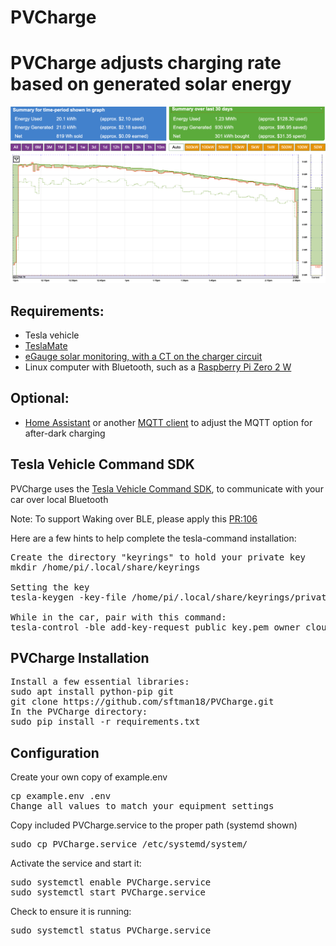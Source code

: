 # PVCharge

# PVCharge adjusts charging rate based on generated solar energy

<img src="energy_graph.png" alt="PV Energy Graph">

## Requirements:
* Tesla vehicle
* <a href="https://github.com/teslamate-org/teslamate">TeslaMate</a>
* <a href="https://www.egauge.net">eGauge solar monitoring, with a CT on the charger circuit</a>
* Linux computer with Bluetooth, such as a <a href="https://www.raspberrypi.com/products/raspberry-pi-zero-2-w/">Raspberry Pi Zero 2 W</a>

## Optional:
* <a href="https://www.home-assistant.io/">Home Assistant</a> or another <a href="https://apps.apple.com/us/app/mqttool/id1085976398">MQTT client</a> to adjust the MQTT option for after-dark charging

## Tesla Vehicle Command SDK

PVCharge uses the <a href="https://github.com/teslamotors/vehicle-command">Tesla Vehicle Command SDK</a>, to communicate with your car over local Bluetooth

Note: To support Waking over BLE, please apply this <a href="https://github.com/teslamotors/vehicle-command/pull/106">PR:106</a>

Here are a few hints to help complete the tesla-command installation:

<pre>Create the directory "keyrings" to hold your private key
mkdir /home/pi/.local/share/keyrings

Setting the key
tesla-keygen -key-file /home/pi/.local/share/keyrings/private_key.pem create > public_key.pem

While in the car, pair with this command:
tesla-control -ble add-key-request public_key.pem owner cloud_key</pre>

## PVCharge Installation
<pre>Install a few essential libraries:
sudo apt install python-pip git
git clone https://github.com/sftman18/PVCharge.git
In the PVCharge directory:
sudo pip install -r requirements.txt</pre>

## Configuration
Create your own copy of example.env
<pre>cp example.env .env
Change all values to match your equipment settings</pre>
Copy included PVCharge.service to the proper path (systemd shown)
<pre>sudo cp PVCharge.service /etc/systemd/system/</pre>
Activate the service and start it:
<pre>sudo systemctl enable PVCharge.service
sudo systemctl start PVCharge.service</pre>
Check to ensure it is running:
<pre>sudo systemctl status PVCharge.service</pre>